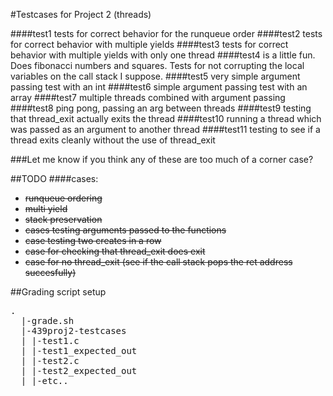 #Testcases for Project 2 (threads)

####test1
tests for correct behavior for the runqueue order
####test2
tests for correct behavior with multiple yields
####test3
tests for correct behavior with multiple yields with only one thread
####test4
is a little fun. Does fibonacci numbers and squares. Tests for not corrupting the local variables on the call stack I suppose.
####test5
very simple argument passing test with an int
####test6
simple argument passing test with an array
####test7
multiple threads combined with argument passing
####test8
ping pong, passing an arg between threads
####test9
testing that thread_exit actually exits the thread
####test10
running a thread which was passed as an argument to another thread
####test11
testing to see if a thread exits cleanly without the use of thread_exit

###Let me know if you think any of these are too much of a corner case?

##TODO
####cases:
- ~~runqueue ordering~~
- ~~multi yield~~
- ~~stack preservation~~
- ~~cases testing arguments passed to the functions~~
- ~~case testing two creates in a row~~
- ~~case for checking that thread_exit does exit~~
- ~~case for no thread_exit (see if the call stack pops the ret address succesfully)~~

##Grading script setup
<pre>
.
  |-grade.sh
  |-439proj2-testcases
  | |-test1.c
  | |-test1_expected_out
  | |-test2.c
  | |-test2_expected_out
  | |-etc..
</pre>
